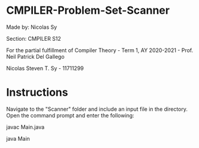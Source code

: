 # CMPILER-Problem-Set-Scanner

Made by: Nicolas Sy

Section: CMPILER S12

For the partial fulfillment of Compiler Theory - Term 1, AY 2020-2021 - Prof. Neil Patrick Del Gallego

Nicolas Steven T. Sy - 11711299

# Instructions

Navigate to the "Scanner" folder and include an input file in the directory. Open the command prompt and enter the following:

javac Main.java

java Main
